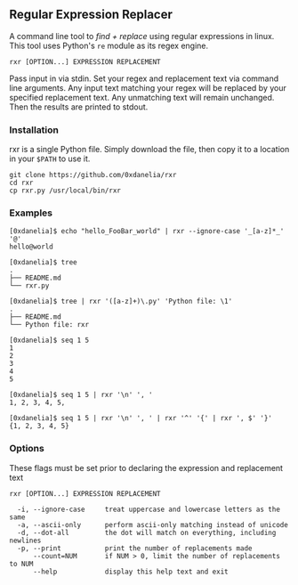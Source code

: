 ## Regular Expression Replacer
A command line tool to *find + replace* using regular expressions in linux.
This tool uses Python's `re` module as its regex engine.

```
rxr [OPTION...] EXPRESSION REPLACEMENT
```

Pass input in via stdin. Set your regex and replacement text via command 
line arguments. Any input text matching your regex will be replaced by 
your specified replacement text. Any unmatching text will remain unchanged. 
Then the results are printed to stdout.


### Installation

rxr is a single Python file. Simply download the file, then copy it to a location in your `$PATH` to use it.
```
git clone https://github.com/0xdanelia/rxr
cd rxr
cp rxr.py /usr/local/bin/rxr
```

### Examples

```
[0xdanelia]$ echo "hello_FooBar_world" | rxr --ignore-case '_[a-z]*_' '@'
hello@world
```
```
[0xdanelia]$ tree
.
├── README.md
└── rxr.py

[0xdanelia]$ tree | rxr '([a-z]+)\.py' 'Python file: \1'
.
├── README.md
└── Python file: rxr
```
```
[0xdanelia]$ seq 1 5
1
2
3
4
5

[0xdanelia]$ seq 1 5 | rxr '\n' ', '
1, 2, 3, 4, 5, 

[0xdanelia]$ seq 1 5 | rxr '\n' ', ' | rxr '^' '{' | rxr ', $' '}'
{1, 2, 3, 4, 5}
```

### Options
These flags must be set prior to declaring the expression and replacement text
```
rxr [OPTION...] EXPRESSION REPLACEMENT

  -i, --ignore-case     treat uppercase and lowercase letters as the same
  -a, --ascii-only      perform ascii-only matching instead of unicode
  -d, --dot-all         the dot will match on everything, including newlines
  -p, --print           print the number of replacements made
      --count=NUM       if NUM > 0, limit the number of replacements to NUM
      --help            display this help text and exit
```
